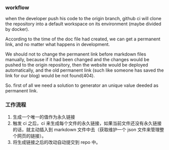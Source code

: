 ### workflow

when the developer push his code to the origin branch, github ci will clone the repository into a default workspace on its environment (maybe divided by docker).

According to the time of the doc file had created, we can get a permanent link, and no matter what happens in development.

We should not to change the permanent link before markdown files manually, because if it had been changed and the changes would be pushed to the origin repository, then the website would be deployed automatically, and the old permanent link (such like someone has saved the link for our blog) would be not found(404).

So. first of all we need a solution to generator an unique value deeded as permanent link.

### 工作流程

1. 生成一个唯一的值作为永久链接
2. 触发 ci 之后，ci 来生成每个文件的永久链接，如果当前文件还没有永久链接的话，就主动插入到 markdown 文件中去（获取维护一个 json 文件来管理整个网页的链接）。
3. 将生成链接之后的改动自动提交到 repo 中。
